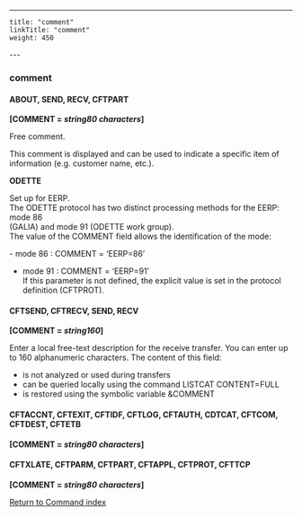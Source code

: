 ---
    title: "comment"
    linkTitle: "comment"
    weight: 450
---<span id="Comment"></span>

### comment

#### ABOUT, SEND, RECV, CFTPART

**[COMMENT =
*string80 characters*]**

Free comment.

This comment is displayed and can be used to indicate a specific item
of information (e.g. customer name, etc.).

**ODETTE**

Set up for EERP.  
The ODETTE protocol has two distinct processing methods for the EERP: mode
86       
(GALIA) and mode 91 (ODETTE work group).  
The value of the COMMENT field allows the identification of the mode:  

\- mode 86 : COMMENT = ‘EERP=86’  
- mode 91 : COMMENT = ‘EERP=91’  
If this parameter is not defined, the explicit value is set in the protocol definition (CFTPROT).

#### CFTSEND, CFTRECV, SEND, RECV

**[COMMENT = *string160*]**

Enter a local free-text description for the receive transfer. You can
enter up to 160 alphanumeric characters. The content of this field:

- is
    not analyzed or used during transfers
- can
    be queried locally using the command LISTCAT CONTENT=FULL
- is
    restored using the symbolic variable &COMMENT

#### CFTACCNT, CFTEXIT, CFTIDF, CFTLOG, CFTAUTH, CDTCAT, CFTCOM, CFTDEST, CFTETB

**[COMMENT =
*string80 characters*]**

#### CFTXLATE, CFTPARM, CFTPART, CFTAPPL, CFTPROT, CFTTCP

**[COMMENT =
*string80 characters*]**

[Return to Command index](../../)
